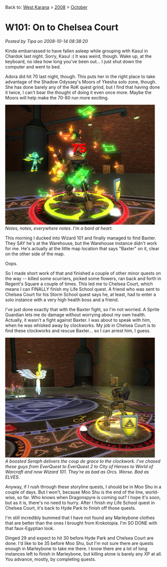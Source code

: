 Back to: [West Karana](/posts/westkarana.md) > [2008](/posts/2008/westkarana.md) > [October](./westkarana.md)
# W101: On to Chelsea Court

*Posted by Tipa on 2008-10-14 08:38:20*

Kinda embarrassed to have fallen asleep while grouping with Kasul in Chardok last night. Sorry, Kasul :( It was weird, though. Wake up, at the keyboard, no idea how long you've been out... I just shut down the computer and went to bed.

Adora did hit 70 last night, though. This puts her in the right place to take advantage of the Shadow Odyssey's Moors of Ykesha solo zone, though. She has done barely any of the RoK quest grind, but I find that having done it twice, I can't bear the thought of doing it even once more. Maybe the Moors will help make the 70-80 run more exciting.

![](../../../uploads/2008/10/wizardgraphicalclient-2008-10-14-07-49-04-28.jpg "wizardgraphicalclient-2008-10-14-07-49-04-28")  
*Notes, notes, everywhere notes. I'm a bard at heart.*

This morning I ducked into Wizard 101 and finally managed to find Baxter. They SAY he's at the Warehouse, but the Warehouse instance didn't work for me. He's actually at the little map location that says "Baxter" on it, clear on the other side of the map.

Oops.


So I made short work of that and finished a couple of other minor quests on the way -- killed some scurriers, picked some flowers, ran back and forth in Regent's Square a couple of times. This led me to Chelsea Court, which means I can FINALLY finish my Life School quest. A friend who was sent to Chelsea Court for his Storm School quest says he, at least, had to enter a solo instance with a very high health boss and a friend.

I've just done exactly that with the Baxter fight, so I'm not worried. A Sprite Guardian lets me do damage without worrying about my own health. Actually, it wasn't a fight against Baxter. I was about to speak with him, when he was whisked away by clockworks. My job in Chelsea Court is to find these clockworks and rescue Baxter... so I can arrest him, I guess.

![](../../../uploads/2008/10/wizardgraphicalclient-2008-10-14-07-52-56-21.jpg "wizardgraphicalclient-2008-10-14-07-52-56-21")  
*A boosted Seraph delivers the coup de grace to the clockwork. I've chased these guys from EverQuest to EverQuest 2 to City of Heroes to World of Warcraft and now Wizard 101. They're as bad as Orcs. Worse. Bad as ELVES.*

Anyway, if I rush through these storyline quests, I should be in Moo Shu in a couple of days. But I won't, because Moo Shu is the end of the line, world-wise, so far. Who knows when Dragonspyre is coming out? I hope it's soon, but as it is, there's no need to hurry. After I finish my Life School quest in Chelsea Court, it's back to Hyde Park to finish off those quests.

I'm still incredibly bummed that I have not found any Marleybone clothes that are better than the ones I brought from Krokotopia. I'm SO DONE with that faux-Egyptian look.

Dinged 29 and expect to hit 30 before Hyde Park and Chelsea Court are done. I'd like to be 35 before Moo Shu, but I'm not sure there are quests enough in Marleybone to take me there. I know there are a lot of long instances left to finish in Marleybone, but killing alone is barely any XP at all. You advance, mostly, by completing quests.

